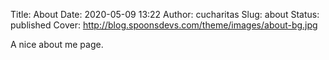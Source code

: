 Title: About
Date: 2020-05-09 13:22
Author: cucharitas
Slug: about
Status: published
Cover: http://blog.spoonsdevs.com/theme/images/about-bg.jpg

A nice about me page. 

